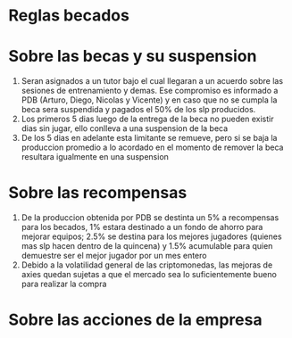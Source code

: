 # Reglas becados

# Sobre las becas y su suspension

1. Seran asignados a un tutor bajo el cual llegaran a un acuerdo sobre las sesiones de entrenamiento y demas. Ese compromiso es informado a PDB (Arturo, Diego, Nicolas y Vicente) y en caso que no se cumpla la beca sera suspendida y pagados el 50% de los slp producidos.
2. Los primeros 5 dias luego de la entrega de la beca no pueden existir dias sin jugar, ello conlleva a una suspension de la beca
3. De los 5 dias en adelante esta limitante se remueve, pero si se baja la produccion promedio a lo acordado en el momento de remover la beca resultara igualmente en una suspension

# Sobre las recompensas

1. De la produccion obtenida por PDB se destinta un 5% a recompensas para los becados, 1% estara destinado a un fondo de ahorro para mejorar equipos; 2.5% se destina para los mejores jugadores (quienes mas slp hacen dentro de la quincena) y 1.5% acumulable para quien demuestre ser el mejor jugador por un mes entero
2. Debido a la volatilidad general de las criptomonedas, las mejoras de axies quedan sujetas a que el mercado sea lo suficientemente bueno para realizar la compra

# Sobre las acciones de la empresa
